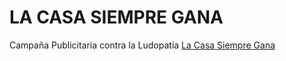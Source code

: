 # LA CASA SIEMPRE GANA
Campaña Publicitaria contra la Ludopatía
[La Casa Siempre Gana](Ludopatía.html)

